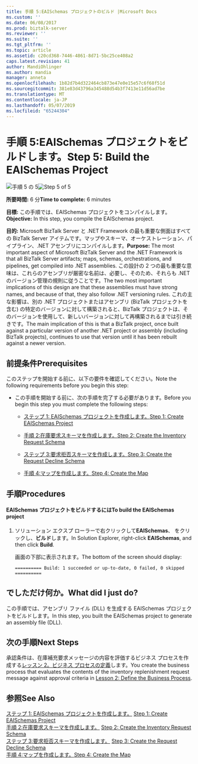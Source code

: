 ```yaml
---
title: 手順 5:EAISchemas プロジェクトのビルド |Microsoft Docs
ms.custom: ''
ms.date: 06/08/2017
ms.prod: biztalk-server
ms.reviewer: ''
ms.suite: ''
ms.tgt_pltfrm: ''
ms.topic: article
ms.assetid: c20cd368-7446-4861-8d71-5bc25ce408a2
caps.latest.revision: 41
author: MandiOhlinger
ms.author: mandia
manager: anneta
ms.openlocfilehash: 1b82d7b4d322464cb873e47e0e15e57c6f68f51d
ms.sourcegitcommit: 381e83d43796a345488d54b3f7413e11d56ad7be
ms.translationtype: MT
ms.contentlocale: ja-JP
ms.lasthandoff: 05/07/2019
ms.locfileid: "65244304"
---
```

# <a name="step-5-build-the-eaischemas-project"></a><span data-ttu-id="f5e27-102">手順 5:EAISchemas プロジェクトをビルドします。</span><span class="sxs-lookup"><span data-stu-id="f5e27-102">Step 5: Build the EAISchemas Project</span></span>
<span data-ttu-id="f5e27-103">![手順 5 の 5](../core/media/step-5of5.gif "Step_5of5")</span><span class="sxs-lookup"><span data-stu-id="f5e27-103">![Step 5 of 5](../core/media/step-5of5.gif "Step_5of5")</span></span>  
  
 <span data-ttu-id="f5e27-104">**所要時間:** 6 分</span><span class="sxs-lookup"><span data-stu-id="f5e27-104">**Time to complete:** 6 minutes</span></span>  
  
 <span data-ttu-id="f5e27-105">**目標:** この手順では、EAISchemas プロジェクトをコンパイルします。</span><span class="sxs-lookup"><span data-stu-id="f5e27-105">**Objective:** In this step, you compile the EAISchemas project.</span></span>  
  
 <span data-ttu-id="f5e27-106">**目的:** Microsoft BizTalk Server と .NET Framework の最も重要な側面はすべての BizTalk Server アイテムです。マップやスキーマ、オーケストレーション、パイプライン、.NET アセンブリにコンパイルします。</span><span class="sxs-lookup"><span data-stu-id="f5e27-106">**Purpose:** The most important aspect of Microsoft BizTalk Server and the .NET Framework is that all BizTalk Server artifacts; maps, schemas, orchestrations, and pipelines, get compiled into .NET assemblies.</span></span> <span data-ttu-id="f5e27-107">この設計の 2 つの最も重要な意味は、これらのアセンブリが厳密な名前は、必要し、そのため、それらも .NET のバージョン管理の規則に従うことです。</span><span class="sxs-lookup"><span data-stu-id="f5e27-107">The two most important implications of this design are that these assemblies must have strong names, and because of that, they also follow .NET versioning rules.</span></span> <span data-ttu-id="f5e27-108">これの主な影響は、別の .NET プロジェクトまたはアセンブリ (BizTalk プロジェクトを含む) の特定のバージョンに対して構築されると、BizTalk プロジェクトは、そのバージョンを使用して、新しいバージョンに対して再構築されるまでは引き続きです。</span><span class="sxs-lookup"><span data-stu-id="f5e27-108">The main implication of this is that a BizTalk project, once built against a particular version of another .NET project or assembly (including BizTalk projects), continues to use that version until it has been rebuilt against a newer version.</span></span>  
  
## <a name="prerequisites"></a><span data-ttu-id="f5e27-109">前提条件</span><span class="sxs-lookup"><span data-stu-id="f5e27-109">Prerequisites</span></span>  
 <span data-ttu-id="f5e27-110">このステップを開始する前に、以下の要件を確認してください。</span><span class="sxs-lookup"><span data-stu-id="f5e27-110">Note the following requirements before you begin this step:</span></span>  
  
-   <span data-ttu-id="f5e27-111">この手順を開始する前に、次の手順を完了する必要があります。</span><span class="sxs-lookup"><span data-stu-id="f5e27-111">Before you begin this step you must complete the following steps:</span></span>  
  
    -   [<span data-ttu-id="f5e27-112">ステップ 1: EAISchemas プロジェクトを作成します。</span><span class="sxs-lookup"><span data-stu-id="f5e27-112">Step 1: Create EAISchemas Project</span></span>](../core/step-1-create-eaischemas-project.md)  
  
    -   [<span data-ttu-id="f5e27-113">手順 2:在庫要求スキーマを作成します。</span><span class="sxs-lookup"><span data-stu-id="f5e27-113">Step 2: Create the Inventory Request Schema</span></span>](../core/step-2-create-the-inventory-request-schema.md) 
  
    -   [<span data-ttu-id="f5e27-114">ステップ 3:要求拒否スキーマを作成します。</span><span class="sxs-lookup"><span data-stu-id="f5e27-114">Step 3: Create the Request Decline Schema</span></span>](../core/step-3-create-the-request-decline-schema.md)  
  
    -   [<span data-ttu-id="f5e27-115">手順 4:マップを作成します。</span><span class="sxs-lookup"><span data-stu-id="f5e27-115">Step 4: Create the Map</span></span>](../core/step-4-create-the-map.md)  
  
## <a name="procedures"></a><span data-ttu-id="f5e27-116">手順</span><span class="sxs-lookup"><span data-stu-id="f5e27-116">Procedures</span></span>  
  
#### <a name="to-build-the-eaischemas-project"></a><span data-ttu-id="f5e27-117">EAISchemas プロジェクトをビルドするには</span><span class="sxs-lookup"><span data-stu-id="f5e27-117">To build the EAISchemas project</span></span>  
  
1.  <span data-ttu-id="f5e27-118">ソリューション エクスプ ローラーで右クリックして**EAISchemas**、 をクリックし、**ビルド**します。</span><span class="sxs-lookup"><span data-stu-id="f5e27-118">In Solution Explorer, right-click **EAISchemas**, and then click **Build**.</span></span>  
  
     <span data-ttu-id="f5e27-119">画面の下部に表示されます。</span><span class="sxs-lookup"><span data-stu-id="f5e27-119">The bottom of the screen should display:</span></span>  
  
    ```  
    ========== Build: 1 succeeded or up-to-date, 0 failed, 0 skipped ==========  
    ```  
  
## <a name="what-did-i-just-do"></a><span data-ttu-id="f5e27-120">でしただけ何か。</span><span class="sxs-lookup"><span data-stu-id="f5e27-120">What did I just do?</span></span>  
 <span data-ttu-id="f5e27-121">この手順では、アセンブリ ファイル (DLL) を生成する EAISchemas プロジェクトをビルドします。</span><span class="sxs-lookup"><span data-stu-id="f5e27-121">In this step, you built the EAISchemas project to generate an assembly file (DLL).</span></span>  
  
## <a name="next-steps"></a><span data-ttu-id="f5e27-122">次の手順</span><span class="sxs-lookup"><span data-stu-id="f5e27-122">Next Steps</span></span>  
 <span data-ttu-id="f5e27-123">承認条件は、在庫補充要求メッセージの内容を評価するビジネス プロセスを作成する[レッスン 2。ビジネス プロセスの定義](../core/lesson-2-define-the-business-process.md)します。</span><span class="sxs-lookup"><span data-stu-id="f5e27-123">You create the business process that evaluates the contents of the inventory replenishment request message against approval criteria in [Lesson 2: Define the Business Process](../core/lesson-2-define-the-business-process.md).</span></span>  
  
## <a name="see-also"></a><span data-ttu-id="f5e27-124">参照</span><span class="sxs-lookup"><span data-stu-id="f5e27-124">See Also</span></span>  
 <span data-ttu-id="f5e27-125">[ステップ 1: EAISchemas プロジェクトを作成します。](../core/step-1-create-eaischemas-project.md) </span><span class="sxs-lookup"><span data-stu-id="f5e27-125">[Step 1: Create EAISchemas Project](../core/step-1-create-eaischemas-project.md) </span></span>  
 <span data-ttu-id="f5e27-126">[手順 2:在庫要求スキーマを作成します。](../core/step-2-create-the-inventory-request-schema.md) </span><span class="sxs-lookup"><span data-stu-id="f5e27-126">[Step 2: Create the Inventory Request Schema](../core/step-2-create-the-inventory-request-schema.md) </span></span>  
 <span data-ttu-id="f5e27-127">[ステップ 3:要求拒否スキーマを作成します。](../core/step-3-create-the-request-decline-schema.md) </span><span class="sxs-lookup"><span data-stu-id="f5e27-127">[Step 3: Create the Request Decline Schema](../core/step-3-create-the-request-decline-schema.md) </span></span>  
 [<span data-ttu-id="f5e27-128">手順 4:マップを作成します。</span><span class="sxs-lookup"><span data-stu-id="f5e27-128">Step 4: Create the Map</span></span>](../core/step-4-create-the-map.md)